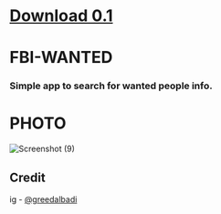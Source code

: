 # [Download 0.1](https://github.com/greedalbadi/FBI-WANTED/releases/download/0%2C1/fbi.wanted.rar)

# FBI-WANTED
### Simple app to search for wanted people info.
# PHOTO
![Screenshot (9)](https://user-images.githubusercontent.com/80483384/129894298-ca40fcdc-e383-4e94-995d-ce084ed926b1.png)

## Credit
ig - [@greedalbadi](https://www.instagram.com/greedalbadi/)
